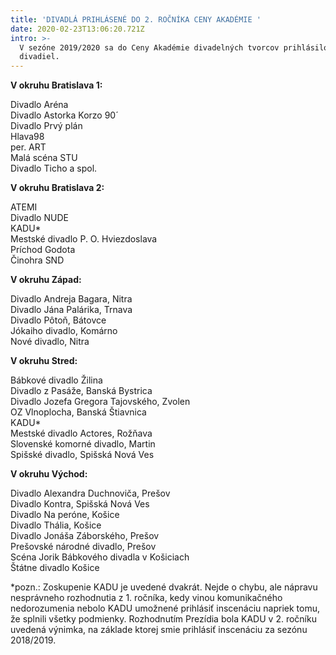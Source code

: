 ```yaml
---
title: 'DIVADLÁ PRIHLÁSENÉ DO 2. ROČNÍKA CENY AKADÉMIE '
date: 2020-02-23T13:06:20.721Z
intro: >-
  V sezóne 2019/2020 sa do Ceny Akadémie divadelných tvorcov prihlásilo 33
  divadiel.
---
```

**V okruhu Bratislava 1:**

Divadlo Aréna \
Divadlo Astorka Korzo 90´ \
Divadlo Prvý plán\
Hlava98\
per. ART\
Malá scéna STU\
Divadlo Ticho a spol.

**V okruhu Bratislava 2:**

ATEMI\
Divadlo NUDE\
KADU*\
Mestské divadlo P.  O. Hviezdoslava\
Príchod Godota\
Činohra SND

**V okruhu Západ:**

Divadlo Andreja Bagara, Nitra \
Divadlo Jána Palárika, Trnava\
Divadlo Pôtoň, Bátovce\
Jókaiho divadlo, Komárno\
Nové divadlo, Nitra

**V okruhu Stred:**

Bábkové divadlo Žilina  \
Divadlo z Pasáže, Banská Bystrica\
Divadlo Jozefa Gregora Tajovského, Zvolen\
OZ Vlnoplocha, Banská Štiavnica\
KADU*\
Mestské divadlo Actores, Rožňava\
Slovenské komorné divadlo, Martin\
Spišské divadlo, Spišská Nová Ves

**V okruhu Východ:**

Divadlo Alexandra Duchnoviča, Prešov \
Divadlo Kontra, Spišská Nová Ves\
Divadlo Na peróne, Košice\
Divadlo Thália, Košice\
Divadlo Jonáša Záborského, Prešov\
Prešovské národné divadlo, Prešov\
Scéna Jorik Bábkového divadla v Košiciach\
Štátne divadlo Košice

\*pozn.: Zoskupenie KADU je uvedené dvakrát. Nejde o chybu, ale nápravu nesprávneho rozhodnutia z 1. ročníka, kedy vinou komunikačného nedorozumenia nebolo KADU umožnené prihlásiť inscenáciu napriek tomu, že splnili všetky podmienky. Rozhodnutím Prezídia bola KADU v 2. ročníku uvedená výnimka, na základe ktorej smie prihlásiť inscenáciu za sezónu 2018/2019.
